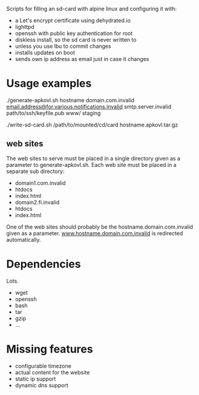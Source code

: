 Scripts for filling an sd-card with alpine linux and configuring it with:

* a Let's encrypt certificate using dehydrated.io
* lighttpd
* openssh with public key authentication for root
* diskless install, so the sd card is never written to
* unless you use lbu to commit changes
* installs updates on boot
* sends own ip address as email just in case it changes

# Usage examples

./generate-apkovl.sh hostname domain.com.invalid email.address@for.various.notifications.invalid smtp.server.invalid path/to/ssh/keyfile.pub www/ staging

./write-sd-card.sh /path/to/mounted/cd/card hostname.apkovl.tar.gz

## web sites

The web sites to serve must be placed in a single directory given as a parameter
to generate-apkovl.sh. Each web site must be placed in a separate sub directory:

* domain1.com.invalid
 * htdocs
  * index.html
* domain2.fi.invalid
 * htdocs
  * index.html

One of the web sites should probably be the hostname.domain.com.invalid given as
a parameter. www.hostname.domain.com.invalid is redirected automatically.

# Dependencies

Lots.

* wget
* openssh
* bash
* tar
* gzip
* ...

# Missing features

* configurable timezone
* actual content for the website
* static ip support
* dynamic dns support
